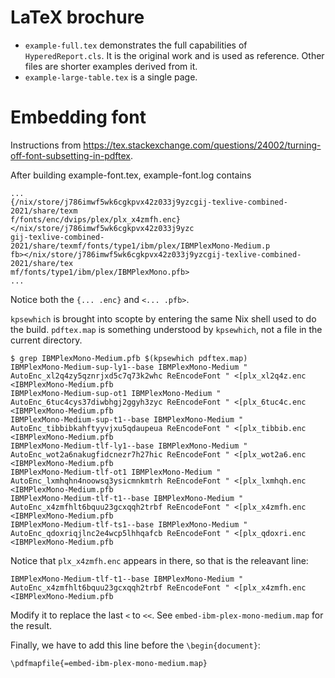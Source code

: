 # LaTeX brochure

- `example-full.tex` demonstrates the full capabilities of `HyperedReport.cls`.
  It is the original work and is used as reference. Other files are shorter
  examples derived from it.
- `example-large-table.tex` is a single page.

# Embedding font

Instructions from
https://tex.stackexchange.com/questions/24002/turning-off-font-subsetting-in-pdftex.

After building example-font.tex, example-font.log contains

```
...
{/nix/store/j786imwf5wk6cgkpvx42z033j9yzcgij-texlive-combined-2021/share/texm
f/fonts/enc/dvips/plex/plx_x4zmfh.enc}</nix/store/j786imwf5wk6cgkpvx42z033j9yzc
gij-texlive-combined-2021/share/texmf/fonts/type1/ibm/plex/IBMPlexMono-Medium.p
fb></nix/store/j786imwf5wk6cgkpvx42z033j9yzcgij-texlive-combined-2021/share/tex
mf/fonts/type1/ibm/plex/IBMPlexMono.pfb>
...
```

Notice both the `{... .enc}` and `<... .pfb>`.

`kpsewhich` is brought into scopte by entering the same Nix shell used to do
the build. `pdftex.map` is something understood by `kpsewhich`, not a file in
the current directory.

```
$ grep IBMPlexMono-Medium.pfb $(kpsewhich pdftex.map)
IBMPlexMono-Medium-sup-ly1--base IBMPlexMono-Medium " AutoEnc_xl2q4zy5qznrjxd5c7q73k2whc ReEncodeFont " <[plx_xl2q4z.enc <IBMPlexMono-Medium.pfb
IBMPlexMono-Medium-sup-ot1 IBMPlexMono-Medium " AutoEnc_6tuc4cys37diwbhgj2ggyh3zyc ReEncodeFont " <[plx_6tuc4c.enc <IBMPlexMono-Medium.pfb
IBMPlexMono-Medium-sup-t1--base IBMPlexMono-Medium " AutoEnc_tibbibkahftyyvjxu5qdaupeua ReEncodeFont " <[plx_tibbib.enc <IBMPlexMono-Medium.pfb
IBMPlexMono-Medium-tlf-ly1--base IBMPlexMono-Medium " AutoEnc_wot2a6nakugfidcnezr7h27hic ReEncodeFont " <[plx_wot2a6.enc <IBMPlexMono-Medium.pfb
IBMPlexMono-Medium-tlf-ot1 IBMPlexMono-Medium " AutoEnc_lxmhqhn4noowsq3ysicmnkmtrh ReEncodeFont " <[plx_lxmhqh.enc <IBMPlexMono-Medium.pfb
IBMPlexMono-Medium-tlf-t1--base IBMPlexMono-Medium " AutoEnc_x4zmfhlt6bquu23gcxqqh2trbf ReEncodeFont " <[plx_x4zmfh.enc <IBMPlexMono-Medium.pfb
IBMPlexMono-Medium-tlf-ts1--base IBMPlexMono-Medium " AutoEnc_qdoxriqjlnc2e4wcp5lhhqafcb ReEncodeFont " <[plx_qdoxri.enc <IBMPlexMono-Medium.pfb
```

Notice that `plx_x4zmfh.enc` appears in there, so that is the releavant line:

```
IBMPlexMono-Medium-tlf-t1--base IBMPlexMono-Medium " AutoEnc_x4zmfhlt6bquu23gcxqqh2trbf ReEncodeFont " <[plx_x4zmfh.enc <IBMPlexMono-Medium.pfb
```

Modify it to replace the last `<` to `<<`. See `embed-ibm-plex-mono-medium.map`
for the result.

Finally, we have to add this line before the `\begin{document}`:

```
\pdfmapfile{=embed-ibm-plex-mono-medium.map}
```
